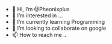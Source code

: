 - 👋 Hi, I’m @Pheonixplus
- 👀 I’m interested in ...
- 🌱 I’m currently learning Programming
- 💞️ I’m looking to collaborate on google
- 📫 How to reach me ..

<!---
Pheonixplus/Pheonixplus is a ✨ special ✨ repository because its `README.md` (this file) appears on your GitHub profile.
You can click the Preview link to take a look at your changes.
--->
